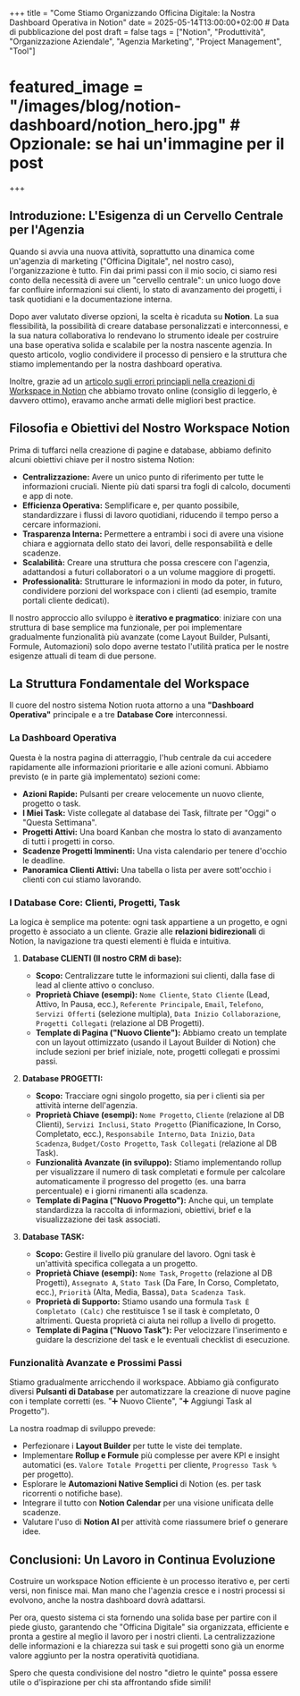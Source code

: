 +++
title = "Come Stiamo Organizzando Officina Digitale: la Nostra Dashboard Operativa in Notion"
date = 2025-05-14T13:00:00+02:00 # Data di pubblicazione del post
draft = false
tags = ["Notion", "Produttività", "Organizzazione Aziendale", "Agenzia Marketing", "Project Management", "Tool"]
# featured_image = "/images/blog/notion-dashboard/notion_hero.jpg" # Opzionale: se hai un'immagine per il post
+++

## Introduzione: L'Esigenza di un Cervello Centrale per l'Agenzia

Quando si avvia una nuova attività, soprattutto una dinamica come un'agenzia di marketing ("Officina Digitale", nel nostro caso), l'organizzazione è tutto. Fin dai primi passi con il mio socio, ci siamo resi conto della necessità di avere un "cervello centrale": un unico luogo dove far confluire informazioni sui clienti, lo stato di avanzamento dei progetti, i task quotidiani e la documentazione interna.

Dopo aver valutato diverse opzioni, la scelta è ricaduta su **Notion**. La sua flessibilità, la possibilità di creare database personalizzati e interconnessi, e la sua natura collaborativa lo rendevano lo strumento ideale per costruire una base operativa solida e scalabile per la nostra nascente agenzia. In questo articolo, voglio condividere il processo di pensiero e la struttura che stiamo implementando per la nostra dashboard operativa.

Inoltre, grazie ad un [articolo sugli errori princiapli nella creazioni di Workspace in Notion](https://athing.webnode.page/l/i-5-errori-che-ho-fatto-creando-il-mio-primo-workspace-in-notion/) che abbiamo trovato online (consiglio di leggerlo, è davvero ottimo), eravamo anche armati delle migliori best practice. 

## Filosofia e Obiettivi del Nostro Workspace Notion

Prima di tuffarci nella creazione di pagine e database, abbiamo definito alcuni obiettivi chiave per il nostro sistema Notion:

* **Centralizzazione:** Avere un unico punto di riferimento per tutte le informazioni cruciali. Niente più dati sparsi tra fogli di calcolo, documenti e app di note.
* **Efficienza Operativa:** Semplificare e, per quanto possibile, standardizzare i flussi di lavoro quotidiani, riducendo il tempo perso a cercare informazioni.
* **Trasparenza Interna:** Permettere a entrambi i soci di avere una visione chiara e aggiornata dello stato dei lavori, delle responsabilità e delle scadenze.
* **Scalabilità:** Creare una struttura che possa crescere con l'agenzia, adattandosi a futuri collaboratori o a un volume maggiore di progetti.
* **Professionalità:** Strutturare le informazioni in modo da poter, in futuro, condividere porzioni del workspace con i clienti (ad esempio, tramite portali cliente dedicati).

Il nostro approccio allo sviluppo è **iterativo e pragmatico**: iniziare con una struttura di base semplice ma funzionale, per poi implementare gradualmente funzionalità più avanzate (come Layout Builder, Pulsanti, Formule, Automazioni) solo dopo averne testato l'utilità pratica per le nostre esigenze attuali di team di due persone.

## La Struttura Fondamentale del Workspace

Il cuore del nostro sistema Notion ruota attorno a una **"Dashboard Operativa"** principale e a tre **Database Core** interconnessi.

### La Dashboard Operativa

Questa è la nostra pagina di atterraggio, l'hub centrale da cui accedere rapidamente alle informazioni prioritarie e alle azioni comuni. Abbiamo previsto (e in parte già implementato) sezioni come:
* **Azioni Rapide:** Pulsanti per creare velocemente un nuovo cliente, progetto o task.
* **I Miei Task:** Viste collegate al database dei Task, filtrate per "Oggi" o "Questa Settimana".
* **Progetti Attivi:** Una board Kanban che mostra lo stato di avanzamento di tutti i progetti in corso.
* **Scadenze Progetti Imminenti:** Una vista calendario per tenere d'occhio le deadline.
* **Panoramica Clienti Attivi:** Una tabella o lista per avere sott'occhio i clienti con cui stiamo lavorando.

### I Database Core: Clienti, Progetti, Task

La logica è semplice ma potente: ogni task appartiene a un progetto, e ogni progetto è associato a un cliente. Grazie alle **relazioni bidirezionali** di Notion, la navigazione tra questi elementi è fluida e intuitiva.

1.  **Database CLIENTI (Il nostro CRM di base):**
    * **Scopo:** Centralizzare tutte le informazioni sui clienti, dalla fase di lead al cliente attivo o concluso.
    * **Proprietà Chiave (esempi):** `Nome Cliente`, `Stato Cliente` (Lead, Attivo, In Pausa, ecc.), `Referente Principale`, `Email`, `Telefono`, `Servizi Offerti` (selezione multipla), `Data Inizio Collaborazione`, `Progetti Collegati` (relazione al DB Progetti).
    * **Template di Pagina ("Nuovo Cliente"):** Abbiamo creato un template con un layout ottimizzato (usando il Layout Builder di Notion) che include sezioni per brief iniziale, note, progetti collegati e prossimi passi.

2.  **Database PROGETTI:**
    * **Scopo:** Tracciare ogni singolo progetto, sia per i clienti sia per attività interne dell'agenzia.
    * **Proprietà Chiave (esempi):** `Nome Progetto`, `Cliente` (relazione al DB Clienti), `Servizi Inclusi`, `Stato Progetto` (Pianificazione, In Corso, Completato, ecc.), `Responsabile Interno`, `Data Inizio`, `Data Scadenza`, `Budget/Costo Progetto`, `Task Collegati` (relazione al DB Task).
    * **Funzionalità Avanzate (in sviluppo):** Stiamo implementando rollup per visualizzare il numero di task completati e formule per calcolare automaticamente il progresso del progetto (es. una barra percentuale) e i giorni rimanenti alla scadenza.
    * **Template di Pagina ("Nuovo Progetto"):** Anche qui, un template standardizza la raccolta di informazioni, obiettivi, brief e la visualizzazione dei task associati.

3.  **Database TASK:**
    * **Scopo:** Gestire il livello più granulare del lavoro. Ogni task è un'attività specifica collegata a un progetto.
    * **Proprietà Chiave (esempi):** `Nome Task`, `Progetto` (relazione al DB Progetti), `Assegnato A`, `Stato Task` (Da Fare, In Corso, Completato, ecc.), `Priorità` (Alta, Media, Bassa), `Data Scadenza Task`.
    * **Proprietà di Supporto:** Stiamo usando una formula `Task È Completato (Calc)` che restituisce 1 se il task è completato, 0 altrimenti. Questa proprietà ci aiuta nei rollup a livello di progetto.
    * **Template di Pagina ("Nuovo Task"):** Per velocizzare l'inserimento e guidare la descrizione del task e le eventuali checklist di esecuzione.

    

### Funzionalità Avanzate e Prossimi Passi

Stiamo gradualmente arricchendo il workspace. Abbiamo già configurato diversi **Pulsanti di Database** per automatizzare la creazione di nuove pagine con i template corretti (es. "➕ Nuovo Cliente", "➕ Aggiungi Task al Progetto").

La nostra roadmap di sviluppo prevede:
* Perfezionare i **Layout Builder** per tutte le viste dei template.
* Implementare **Rollup e Formule** più complesse per avere KPI e insight automatici (es. `Valore Totale Progetti` per cliente, `Progresso Task %` per progetto).
* Esplorare le **Automazioni Native Semplici** di Notion (es. per task ricorrenti o notifiche base).
* Integrare il tutto con **Notion Calendar** per una visione unificata delle scadenze.
* Valutare l'uso di **Notion AI** per attività come riassumere brief o generare idee.

## Conclusioni: Un Lavoro in Continua Evoluzione

Costruire un workspace Notion efficiente è un processo iterativo e, per certi versi, non finisce mai. Man mano che l'agenzia cresce e i nostri processi si evolvono, anche la nostra dashboard dovrà adattarsi.

Per ora, questo sistema ci sta fornendo una solida base per partire con il piede giusto, garantendo che "Officina Digitale" sia organizzata, efficiente e pronta a gestire al meglio il lavoro per i nostri clienti. La centralizzazione delle informazioni e la chiarezza sui task e sui progetti sono già un enorme valore aggiunto per la nostra operatività quotidiana.

Spero che questa condivisione del nostro "dietro le quinte" possa essere utile o d'ispirazione per chi sta affrontando sfide simili!